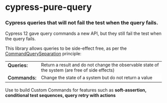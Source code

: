 # cypress-pure-query

### Cypress queries that will not fail the test when the query fails.

Cypress 12 gave query commands a new API, but they still fail the test when the query fails. 

This library allows queries to be side-effect free, as per the [CommandQuerySeparation](https://martinfowler.com/bliki/CommandQuerySeparation.html) principle:


<table>
  <tbody>
    <tr style="border: none!important">
      <td style="border: none!important; font-weight: 600!important; vertical-align: text-top; ">Queries:</td>
      <td style="border: none!important; font-size: 14px!important">Return a result and do not change the observable state of the system (are free of side effects)</td>
    </tr>
    <tr style="border: none!important; background-color: white!important">
      <td style="border: none!important; font-weight: 600!important; vertical-align: text-top; ">Commands:</td>
      <td style="border: none!important; font-size: 14px!important">Change the state of a system but do not return a value</td>
    </tr>
  </tbody>
</table>

Use to build Custom Commands for features such as **soft-assertion, conditional test sequences, query retry with actions**
